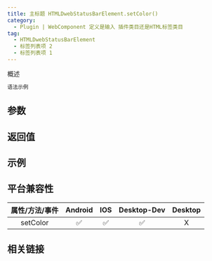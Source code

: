 ```yaml
---
title: 主标题 HTMLDwebStatusBarElement.setColor()
category:
  - Plugin | WebComponent 定义是输入 插件类目还是HTML标签类目
tag:
  - HTMLDwebStatusBarElement
  - 标签列表项 2 
  - 标签列表项 1
---
```


概述

```js
语法示例
```

## 参数

## 返回值

## 示例

## 平台兼容性

| 属性/方法/事件 | Android | IOS | Desktop-Dev | Desktop |
|:------------:|:-------:|:---:|:-----------:|:-------:|
| setColor     | ✅       | ✅  | ✅          | X       |

## 相关链接
[]()


